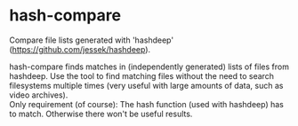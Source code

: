 # hash-compare
Compare file lists generated with 'hashdeep' (https://github.com/jessek/hashdeep).

hash-compare finds matches in (independently generated) lists of files from hashdeep.
Use the tool to find matching files without the need to search filesystems multiple times (very useful with large amounts of data, such as video archives).
<br>
Only requirement (of course): The hash function (used with hashdeep) has to match. Otherwise there won't be useful results.
